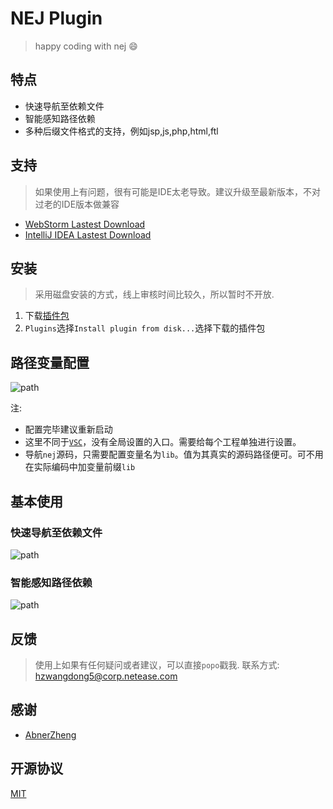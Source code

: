 

# NEJ Plugin

> happy coding with nej :smile:

## 特点

* 快速导航至依赖文件
* 智能感知路径依赖
* 多种后缀文件格式的支持，例如jsp,js,php,html,ftl

## 支持

> 如果使用上有问题，很有可能是IDE太老导致。建议升级至最新版本，不对过老的IDE版本做兼容

* [WebStorm Lastest Download](https://www.jetbrains.com/webstorm/)   
* [IntelliJ IDEA Lastest Download](https://www.jetbrains.com/idea/)

## 安装

> 采用磁盘安装的方式，线上审核时间比较久，所以暂时不开放.

1. 下载[插件包](https://g.hz.netease.com//hzwangdong5/NEJPlugin/raw/master/NEJPlugin.zip)
2. `Plugins`选择`Install plugin from disk...`选择下载的插件包 

## 路径变量配置

![path](./images/setting.gif)

注: 

* 配置完毕建议重新启动
* 这里不同于[`VSC`](https://code.visualstudio.com/)，没有全局设置的入口。需要给每个工程单独进行设置。
* 导航`nej`源码，只需要配置变量名为`lib`。值为其真实的源码路径便可。可不用在实际编码中加变量前缀`lib`

## 基本使用

### 快速导航至依赖文件

![path](./images/usage.gif)

### 智能感知路径依赖

![path](./images/usage2.gif)

## 反馈

> 使用上如果有任何疑问或者建议，可以直接`popo`戳我.
联系方式: hzwangdong5@corp.netease.com

## 感谢

* [AbnerZheng](https://github.com/AbnerZheng/NEJPlugin)

## 开源协议

[MIT](LICENSE)


